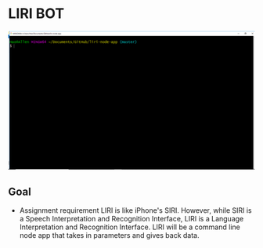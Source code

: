 # LIRI BOT


![alt text](https://raw.githubusercontent.com/donxiya/liri-node-app/master/screen_shots/default.png)

## Goal 

- Assignment requirement
LIRI is like iPhone's SIRI. However, while SIRI is a Speech Interpretation and Recognition Interface, LIRI is a Language Interpretation and Recognition Interface. LIRI will be a command line node app that takes in parameters and gives back data.
